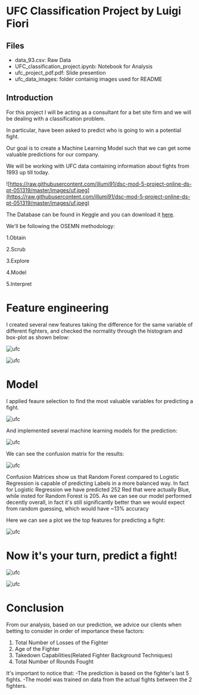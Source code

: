 # UFC Classification Project by Luigi Fiori

## Files 

- data_93.csv: Raw Data
- UFC_classification_project.ipynb: Notebook for Analysis
- ufc_project_pdf.pdf: Slide presention
- ufc_data_images: folder containig images used for README

## Introduction

For this project I will be acting as a consultant for a bet site firm and we will be dealing with a classification problem. 

In particular, have been asked to predict who is going to win a potential fight.

Our goal is to create a Machine Learning Model such that we can get some valuable predictions for our company.

We will be working with UFC data containing information about fights from 1993 up till today.

![https://raw.githubusercontent.com/illumi91/dsc-mod-5-project-online-ds-pt-051319/master/images/uf.jpeg](https://raw.githubusercontent.com/illumi91/dsc-mod-5-project-online-ds-pt-051319/master/images/uf.jpeg)

The Database can be found in Keggle and you can download it [here](https://www.kaggle.com/rajeevw/ufcdata).

We'll be following the OSEMN methodology:

1.Obtain

2.Scrub

3.Explore

4.Model

5.Interpret

# Feature engineering

I created several new features taking the difference for the same variable of different fighters, and checked the normality through the histogram and box-plot as shown below:

![ufc](https://raw.githubusercontent.com/illumi91/Predicting-UFC-outcomes/master/ufc_data_images/Capture.PNG)

![ufc](https://github.com/illumi91/Predicting-UFC-outcomes/blob/master/ufc_data_images/box_plot.PNG)

# Model

I applied feaure selection to find the most valuable variables for predicting a fight.

![ufc](https://raw.githubusercontent.com/illumi91/Predicting-UFC-outcomes/master/ufc_data_images/feature_select.PNG)

And implemented several machine learning models for the prediction:

![ufc](https://raw.githubusercontent.com/illumi91/Predicting-UFC-outcomes/master/ufc_data_images/top_mach_learn.PNG)

We can see the confusion matrix for the results:

![ufc](https://raw.githubusercontent.com/illumi91/Predicting-UFC-outcomes/master/ufc_data_images/conf_matr.PNG)

Confusion Matrices show us that Random Forest compared to Logistic Regression is capable of predicting Labels in a more balanced way.
In fact for Logistic Regression we have predicted 252 Red that were actually Blue, while insted for Random Forest is 205.
As we can see our model performed decently overall, in fact it's still significantly better than we would expect from random guessing, which would have ~13% accuracy

Here we can see a plot we the top features for predicting a fight:

![ufc](https://raw.githubusercontent.com/illumi91/Predicting-UFC-outcomes/master/ufc_data_images/top_feat.PNG)

# Now it's your turn, predict a fight!

![ufc](https://raw.githubusercontent.com/illumi91/Predicting-UFC-outcomes/master/images/UFC-Fighters-Dark-Background-McGregor-vs-Cerrone-UFC-Logo.jpg)

![ufc](https://raw.githubusercontent.com/illumi91/Predicting-UFC-outcomes/master/ufc_data_images/predict.PNG)

# Conclusion


From our analysis, based on our prediction, we advice our clients when betting to consider in order of importance these factors:

1. Total Number of Losses of the Fighter
2. Age of the Fighter
3. Takedown Capabilities(Related Fighter Background Techniques)
4. Total Number of Rounds Fought


It's important to notice that:
-The prediction is based on the fighter's last 5 fights.
-The model was trained on data from the actual fights between the 2 fighters.